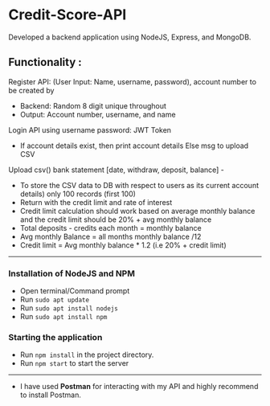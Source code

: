 # Credit-Score-API

Developed a backend application using NodeJS, Express, and MongoDB.

## Functionality :
Register API: (User Input: Name, username, password), account
number to be created by
+ Backend: Random 8 digit unique throughout
+ Output: Account number, username, and name

Login API using username password: JWT Token
+ If account details exist, then print account details Else msg to upload CSV

Upload csv() bank statement [date, withdraw, deposit, balance] - 
+ To store the CSV data to DB with respect to users as its current account details) only 100 records (first 100)
+ Return with the credit limit and rate of interest
+ Credit limit calculation should work based on average monthly balance and the credit limit should be 20% + avg monthly balance
+ Total deposits - credits each month = monthly balance
+ Avg monthly Balance = all months monthly balance /12
+ Credit limit = Avg monthly balance * 1.2 (i.e 20% + credit
limit)


-----------------------------
### Installation of NodeJS and NPM
+ Open terminal/Command prompt
+ Run ``sudo apt update``
+ Run  ``sudo apt install nodejs``
+ Run  ``sudo apt install npm``

### Starting the application
+ Run ``npm install`` in the project directory. 
+ Run ``npm start`` to start the server

---------------------------
+ I have used <b>Postman</b> for interacting with my API and highly recommend to install Postman.
